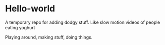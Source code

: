 # Hello-world
A temporary repo for adding dodgy stuff. Like slow motion videos of people eating yoghurt

Playing around, making stuff, doing things.
